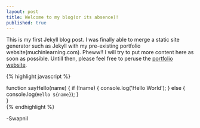 ```yaml
---
layout: post
title: Welcome to my blog(or its absence)!
published: true
---
```


This is my first Jekyll blog post. I was finally able to merge a static site generator such as Jekyll with my pre-existing portfolio website(muchinlearning.com). Pheww!! I will try to put more content here as soon as possible. Untill then, please feel free to peruse the [portfolio website](https://muchinlearning.com/).


{% highlight javascript %}

function sayHello(name) {
  if (!name) {
    console.log('Hello World');
  } else {
    console.log(`Hello ${name}`);
  }  
}  
{% endhighlight %}



-Swapnil
